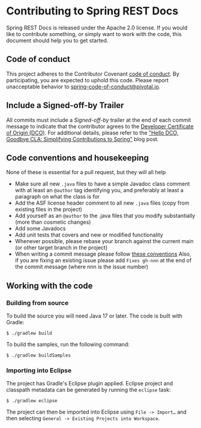 # Contributing to Spring REST Docs

Spring REST Docs is released under the Apache 2.0 license.
If you would like to contribute something, or simply want to work with the code, this document should help you to get started.

## Code of conduct

This project adheres to the Contributor Covenant [code of conduct][1]. By participating, you are expected to uphold this code.
Please report unacceptable behavior to spring-code-of-conduct@pivotal.io.

## Include a Signed-off-by Trailer

All commits must include a _Signed-off-by_ trailer at the end of each commit message to indicate that the contributor agrees to the [Developer Certificate of Origin (DCO)](https://en.wikipedia.org/wiki/Developer_Certificate_of_Origin).
For additional details, please refer to the ["Hello DCO, Goodbye CLA: Simplifying Contributions to Spring"](https://spring.io/blog/2025/01/06/hello-dco-goodbye-cla-simplifying-contributions-to-spring) blog post.

## Code conventions and housekeeping

None of these is essential for a pull request, but they will all help

- Make sure all new `.java` files to have a simple Javadoc class comment with at least an `@author` tag identifying you, and preferably at least a paragraph on what the class is for
- Add the ASF license header comment to all new `.java` files (copy from existing files in the project)
- Add yourself as an `@author` to the .java files that you modify substantially (more than cosmetic changes)
- Add some Javadocs
- Add unit tests that covers and new or modified functionality
- Whenever possible, please rebase your branch against the current main (or other target branch in the project)
- When writing a commit message please follow [these conventions][3]
  Also, if you are fixing an existing issue please add `Fixes gh-nnn` at the end of the commit message (where nnn is the issue number)

## Working with the code

### Building from source

To build the source you will need Java 17 or later.
The code is built with Gradle:

```
$ ./gradlew build
```

To build the samples, run the following command:

```
$ ./gradlew buildSamples
```

### Importing into Eclipse

The project has Gradle's Eclipse plugin applied.
Eclipse project and classpath metadata can be generated by running the `eclipse` task:

```
$ ./gradlew eclipse
```

The project can then be imported into Eclipse using `File -> Import…` and then selecting `General -> Existing Projects into Workspace`.

[1]: CODE_OF_CONDUCT.md
[2]: https://cla.pivotal.io/sign/spring
[3]: https://tbaggery.com/2008/04/19/a-note-about-git-commit-messages.html
